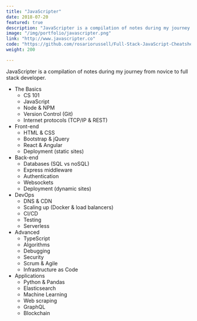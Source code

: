 ```yaml
---
title: "JavaScripter"
date: 2018-07-20
featured: true
description: "JavaScripter is a compilation of notes during my journey from novice to full stack developer."
image: "/img/portfolio/javascripter.png"
link: "http://www.javascripter.co"
code: "https://github.com/rosariorussell/Full-Stack-JavaScript-Cheatsheets"
weight: 200

---
```


JavaScripter is a compilation of notes during my journey from novice to full stack developer.

- The Basics
  - CS 101
  - JavaScript
  - Node & NPM
  - Version Control (Git)
  - Internet protocols (TCP/IP & REST)
- Front-end
  - HTML & CSS
  - Bootstrap & jQuery
  - React & Angular
  - Deployment (static sites)
- Back-end
  - Databases (SQL vs noSQL)
  - Express middleware
  - Authentication
  - Websockets
  - Deployment (dynamic sites)
- DevOps
  - DNS & CDN
  - Scaling up (Docker & load balancers)
  - CI/CD
  - Testing
  - Serverless
- Advanced
  - TypeScript
  - Algorithms
  - Debugging
  - Security
  - Scrum & Agile
  - Infrastructure as Code
- Applications
  - Python & Pandas
  - Elasticsearch
  - Machine Learning
  - Web scraping
  - GraphQL
  - Blockchain